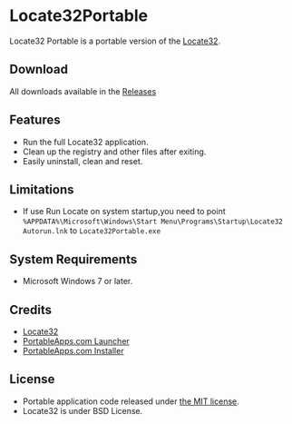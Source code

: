 # Locate32Portable
Locate32 Portable is a portable version of the [Locate32](https://sourceforge.net/projects/locate32/).

## Download
All downloads available in the [Releases](https://github.com/gek64/Locate32Portable/releases)

## Features
* Run the full Locate32 application.
* Clean up the registry and other files after exiting.
* Easily uninstall, clean and reset.

## Limitations
* If use Run Locate on system startup,you need to point `%APPDATA%\Microsoft\Windows\Start Menu\Programs\Startup\Locate32 Autorun.lnk` to `Locate32Portable.exe`

## System Requirements
* Microsoft Windows 7 or later.

## Credits
* [Locate32](https://sourceforge.net/projects/locate32/)
* [PortableApps.com Launcher](https://portableapps.com/apps/development/portableapps.com_launcher)
* [PortableApps.com Installer](https://portableapps.com/apps/development/portableapps.com_installer)

## License
* Portable application code released under [the MIT license](https://github.com/gek64/Locate32Portable/raw/main/LICENSE).
* Locate32 is under BSD License.

